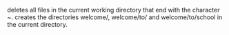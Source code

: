 deletes all files in the current working directory that end with the character ~.
creates the directories welcome/, welcome/to/ and welcome/to/school in the current directory.